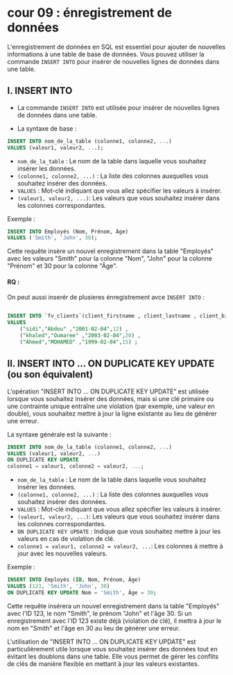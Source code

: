 # cour 09 : énregistrement de données 

L'enregistrement de données en SQL est essentiel pour ajouter de nouvelles informations à une table de base de données. Vous pouvez utiliser la commande `INSERT INTO` pour insérer de nouvelles lignes de données dans une table. 

## I. INSERT INTO

- La commande `INSERT INTO` est utilisée pour insérer de nouvelles lignes de données dans une table. 

- La syntaxe de base :

```sql
INSERT INTO nom_de_la_table (colonne1, colonne2, ...)
VALUES (valeur1, valeur2, ...);
```

- `nom_de_la_table` : Le nom de la table dans laquelle vous souhaitez insérer les données.
- `(colonne1, colonne2, ...)` : La liste des colonnes auxquelles vous souhaitez insérer des données.
- `VALUES` : Mot-clé indiquant que vous allez spécifier les valeurs à insérer.
- `(valeur1, valeur2, ...)`: Les valeurs que vous souhaitez insérer dans les colonnes correspondantes.

Exemple :

```sql
INSERT INTO Employés (Nom, Prénom, Âge)
VALUES ('Smith', 'John', 30);
```
Cette requête insère un nouvel enregistrement dans la table "Employés" avec les valeurs "Smith" pour la colonne "Nom", "John" pour la colonne "Prénom" et 30 pour la colonne "Âge".

#### RQ : 
On peut aussi inserér de plusieres énregistrement avce `INSERT INTO` :

```sql

INSERT INTO `fv_clients`(client_firstname , client_lastname , client_birthday , client_loyalty)
VALUES
    ("sidi","Abdou" ,"2001-02-04",12) ,
    ("khaled","Oumaree" ,"2003-02-04",20) ,
    ("Ahmed","MOHAMED" ,"1999-02-04",15) ;

```

## II. INSERT INTO ... ON DUPLICATE KEY UPDATE (ou son équivalent)

L'opération "INSERT INTO ... ON DUPLICATE KEY UPDATE"  est utilisée lorsque vous souhaitez insérer des données, mais si une clé primaire ou une contrainte unique entraîne une violation (par exemple, une valeur en double), vous souhaitez mettre à jour la ligne existante au lieu de générer une erreur.

La syntaxe générale est la suivante :

```sql
INSERT INTO nom_de_la_table (colonne1, colonne2, ...)
VALUES (valeur1, valeur2, ...)
ON DUPLICATE KEY UPDATE
colonne1 = valeur1, colonne2 = valeur2, ...;
```

- `nom_de_la_table` : Le nom de la table dans laquelle vous souhaitez insérer les données.
- `(colonne1, colonne2, ...)` : La liste des colonnes auxquelles vous souhaitez insérer des données.
- `VALUES` : Mot-clé indiquant que vous allez spécifier les valeurs à insérer.
- `(valeur1, valeur2, ...)`: Les valeurs que vous souhaitez insérer dans les colonnes correspondantes.
- `ON DUPLICATE KEY UPDATE` : Indique que vous souhaitez mettre à jour les valeurs en cas de violation de clé.
- `colonne1 = valeur1, colonne2 = valeur2, ...`: Les colonnes à mettre à jour avec les nouvelles valeurs.

Exemple :

```sql
INSERT INTO Employés (ID, Nom, Prénom, Âge)
VALUES (123, 'Smith', 'John', 30)
ON DUPLICATE KEY UPDATE Nom = 'Smith', Âge = 30;
```

Cette requête insérera un nouvel enregistrement dans la table "Employés" avec l'ID 123, le nom "Smith", le prénom "John" et l'âge 30. Si un enregistrement avec l'ID 123 existe déjà (violation de clé), il mettra à jour le nom en "Smith" et l'âge en 30 au lieu de générer une erreur.

L'utilisation de "INSERT INTO ... ON DUPLICATE KEY UPDATE" est particulièrement utile lorsque vous souhaitez insérer des données tout en évitant les doublons dans une table. Elle vous permet de gérer les conflits de clés de manière flexible en mettant à jour les valeurs existantes.